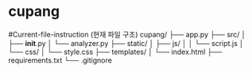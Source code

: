 # cupang



#Current-file-instruction (현재 파일 구조)
cupang/
├── app.py
├── src/
│   ├── __init__.py
│   └── analyzer.py
├── static/
│   ├── js/
│   │   └── script.js
│   └── css/
│       └── style.css
├── templates/
│   └── index.html
├── requirements.txt
└── .gitignore